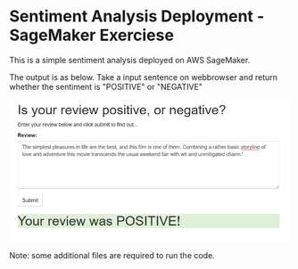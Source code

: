 # Sentiment Analysis Deployment - SageMaker Exerciese

This is a simple sentiment analysis deployed on AWS SageMaker.

The output is as below. 
Take a input sentence on webbrowser and return whether the sentiment is "POSITIVE" or "NEGATIVE"  

![image](./sentiment_analysis_screenshot.png)



Note: some additional files are required to run the code. 

